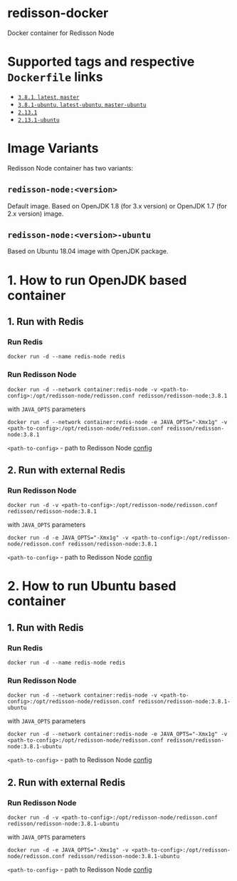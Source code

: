 # redisson-docker
Docker container for Redisson Node

# Supported tags and respective `Dockerfile` links
-	[`3.8.1`, `latest`, `master`](https://github.com/redisson/redisson-docker/blob/master/Dockerfile)
-	[`3.8.1-ubuntu`, `latest-ubuntu`, `master-ubuntu`](https://github.com/redisson/redisson-docker/blob/master-ubuntu/Dockerfile)
-	[`2.13.1`](https://github.com/redisson/redisson-docker/blob/2.13.1/Dockerfile)
-	[`2.13.1-ubuntu`](https://github.com/redisson/redisson-docker/blob/2.13.1-ubuntu/Dockerfile)

# Image Variants

Redisson Node container has two variants:

## `redisson-node:<version>`

Default image. Based on OpenJDK 1.8 (for 3.x version) or OpenJDK 1.7 (for 2.x version) image.

## `redisson-node:<version>-ubuntu`

Based on Ubuntu 18.04 image with OpenJDK package.

# 1. How to run OpenJDK based container

## 1. Run with Redis

### Run Redis
    docker run -d --name redis-node redis

### Run Redisson Node
    docker run -d --network container:redis-node -v <path-to-config>:/opt/redisson-node/redisson.conf redisson/redisson-node:3.8.1
with `JAVA_OPTS` parameters

    docker run -d --network container:redis-node -e JAVA_OPTS="-Xmx1g" -v <path-to-config>:/opt/redisson-node/redisson.conf redisson/redisson-node:3.8.1

`<path-to-config>` - path to Redisson Node [config](https://github.com/redisson/redisson/wiki/12.-Standalone-node#122-configuration)

## 2. Run with external Redis

### Run Redisson Node
    docker run -d -v <path-to-config>:/opt/redisson-node/redisson.conf redisson/redisson-node:3.8.1
with `JAVA_OPTS` parameters

    docker run -d -e JAVA_OPTS="-Xmx1g" -v <path-to-config>:/opt/redisson-node/redisson.conf redisson/redisson-node:3.8.1

`<path-to-config>` - path to Redisson Node [config](https://github.com/redisson/redisson/wiki/12.-Standalone-node#122-configuration)


# 2. How to run Ubuntu based container

## 1. Run with Redis

### Run Redis
    docker run -d --name redis-node redis

### Run Redisson Node
    docker run -d --network container:redis-node -v <path-to-config>:/opt/redisson-node/redisson.conf redisson/redisson-node:3.8.1-ubuntu
with `JAVA_OPTS` parameters

    docker run -d --network container:redis-node -e JAVA_OPTS="-Xmx1g" -v <path-to-config>:/opt/redisson-node/redisson.conf redisson/redisson-node:3.8.1-ubuntu

`<path-to-config>` - path to Redisson Node [config](https://github.com/redisson/redisson/wiki/12.-Standalone-node#122-configuration)

## 2. Run with external Redis

### Run Redisson Node
    docker run -d -v <path-to-config>:/opt/redisson-node/redisson.conf redisson/redisson-node:3.8.1-ubuntu
with `JAVA_OPTS` parameters

    docker run -d -e JAVA_OPTS="-Xmx1g" -v <path-to-config>:/opt/redisson-node/redisson.conf redisson/redisson-node:3.8.1-ubuntu

`<path-to-config>` - path to Redisson Node [config](https://github.com/redisson/redisson/wiki/12.-Standalone-node#122-configuration)
